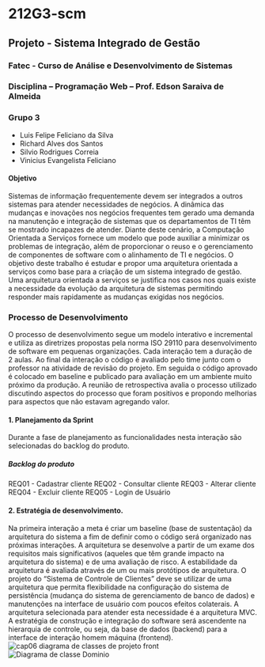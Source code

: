 # 212G3-scm
## Projeto - Sistema Integrado de Gestão 
### Fatec -  Curso de Análise e Desenvolvimento de Sistemas 
### Disciplina – Programação Web – Prof. Edson Saraiva de Almeida 
### Grupo 3 
- Luis Felipe Feliciano da Silva
- Richard Alves dos Santos
- Silvio Rodrigues Correia
- Vinicius Evangelista Feliciano 
#### Objetivo 
Sistemas de informação frequentemente devem ser integrados a outros sistemas para atender necessidades de negócios. A dinâmica das 
mudanças e inovações nos negócios frequentes tem gerado uma demanda na manutenção e integração de sistemas que os 
departamentos de TI têm se mostrado incapazes de atender. Diante deste cenário, a Computação Orientada a Serviços fornece um 
modelo que pode auxiliar a minimizar os problemas de integração, além de proporcionar o reuso e o gerenciamento de componentes de software com o alinhamento de TI e negócios. 
O objetivo deste trabalho é estudar e propor uma arquitetura orientada a serviços como base para a criação de um sistema integrado de gestão. Uma arquitetura orientada a serviços 
se justifica nos casos nos quais existe a necessidade da evolução da arquitetura de sistemas permitindo responder mais rapidamente as mudanças exigidas nos negócios.  
### Processo de Desenvolvimento 
O processo de desenvolvimento segue um modelo interativo e incremental e utiliza as diretrizes propostas pela norma ISO 29110 para desenvolvimento de software em pequenas 
organizações. Cada interação tem a duração de 2 aulas. Ao final da interação o código é avaliado pelo time junto com o professor na atividade de revisão do projeto. Em seguida 
o código aprovado é colocado em baseline e publicado para avaliação em um ambiente muito próximo da produção. A reunião de retrospectiva avalia o processo utilizado discutindo 
aspectos do processo que foram positivos e propondo melhorias para aspectos que não estavam agregando valor.   
#### 1. Planejamento da Sprint 
Durante a fase de planejamento as funcionalidades nesta interação são selecionadas do backlog do produto.  
##### Backlog do produto 
REQ01 - Cadastrar cliente 
REQ02 - Consultar cliente 
REQ03 - Alterar cliente 
REQ04 - Excluir cliente 
REQ05 - Login de Usuário 
#### 2. Estratégia de desenvolvimento. 
Na primeira interação a meta é criar um baseline (base de sustentação) da arquitetura do sistema a fim de definir como o código será organizado nas próximas interações. 
A arquitetura se desenvolve a partir de um exame dos requisitos mais significativos (aqueles que têm grande impacto na arquitetura do sistema) e de uma avaliação de risco. 
A estabilidade da arquitetura é avaliada através de um ou mais protótipos de arquitetura. O projeto do “Sistema de Controle de Clientes” deve se utilizar de uma arquitetura que 
permita flexibilidade na configuração do sistema de persistência (mudança do sistema de gerenciamento de banco de dados) e manutenções na interface de usuário com poucos efeitos 
colaterais. A arquitetura selecionada para atender esta necessidade é a arquitetura MVC.  A estratégia de construção e integração do software será ascendente na hierarquia de 
controle, ou seja, da base de dados (backend) para a interface de interação homem máquina (frontend). 
![cap06 diagrama de classes de projeto front](https://user-images.githubusercontent.com/68782201/114472495-b1949000-9bc8-11eb-8a07-14d3db52cb2b.png) 
![Diagrama de classe Dominio](https://user-images.githubusercontent.com/89322701/134788754-15d358ac-0738-406e-9ac1-e0ee171deef2.png)
